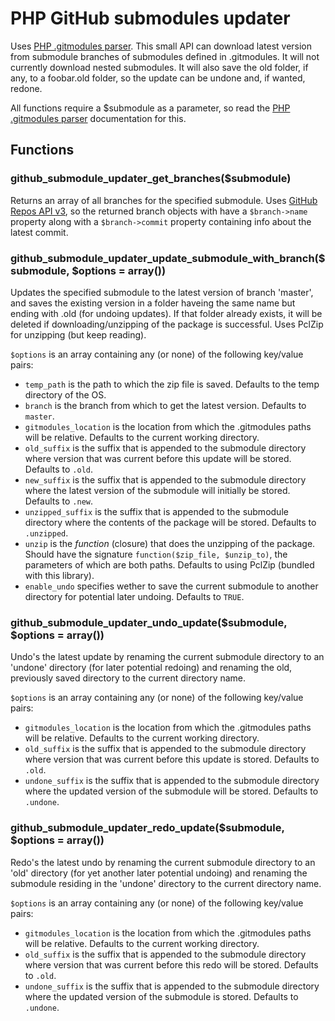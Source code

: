 PHP GitHub submodules updater
=============================

Uses [PHP .gitmodules parser](https://github.com/bornemix/gitmodules-parser). This small API can download latest version from submodule branches of submodules defined in .gitmodules. It will not currently download nested submodules. It will also save the old folder, if any, to a foobar.old folder, so the update can be undone and, if wanted, redone.

All functions require a $submodule as a parameter, so read the [PHP .gitmodules parser](https://github.com/bornemix/gitmodules-parser) documentation for this.

Functions
---------

### github_submodule_updater_get_branches($submodule)

Returns an array of all branches for the specified submodule. Uses [GitHub Repos API v3](http://developer.github.com/v3/repos/#list-branches), so the returned branch objects with have a ```$branch->name``` property along with a ```$branch->commit``` property containing info about the latest commit.

### github_submodule_updater_update_submodule_with_branch($submodule, $options = array())

Updates the specified submodule to the latest version of branch 'master', and saves the existing version in a folder haveing the same name but ending with .old (for undoing updates). If that folder already exists, it will be deleted if downloading/unzipping of the package is successful. Uses PclZip for unzipping (but keep reading).

```$options``` is an array containing any (or none) of the following key/value pairs:

* ```temp_path``` is the path to which the zip file is saved. Defaults to the temp directory of the OS.
* ```branch``` is the branch from which to get the latest version. Defaults to ```master```.
* ```gitmodules_location``` is the location from which the .gitmodules paths will be relative. Defaults to the current working directory.
* ```old_suffix``` is the suffix that is appended to the submodule directory where version that was current before this update will be stored. Defaults to ```.old```.
* ```new_suffix``` is the suffix that is appended to the submodule directory where the latest version of the submodule will initially be stored. Defaults to ```.new```.
* ```unzipped_suffix``` is the suffix that is appended to the submodule directory where the contents of the package will be stored. Defaults to  ```.unzipped```.
* ```unzip``` is the *function* (closure) that does the unzipping of the package. Should have the signature ```function($zip_file, $unzip_to)```, the parameters of which are both paths. Defaults to using PclZip (bundled with this library).
* ```enable_undo``` specifies wether to save the current submodule to another directory for potential later undoing. Defaults to ```TRUE```.

### github_submodule_updater_undo_update($submodule, $options = array())

Undo's the latest update by renaming the current submodule directory to an 'undone' directory (for later potential redoing) and renaming the old, previously saved directory to the current directory name.

```$options``` is an array containing any (or none) of the following key/value pairs:

* ```gitmodules_location``` is the location from which the .gitmodules paths will be relative. Defaults to the current working directory.
* ```old_suffix``` is the suffix that is appended to the submodule directory where version that was current before this update is stored. Defaults to ```.old```.
* ```undone_suffix``` is the suffix that is appended to the submodule directory where the updated version of the submodule will be stored. Defaults to ```.undone```.

### github_submodule_updater_redo_update($submodule, $options = array())

Redo's the latest undo by renaming the current submodule directory to an 'old' directory (for yet another later potential undoing) and renaming the submodule residing in the 'undone' directory to the current directory name.

```$options``` is an array containing any (or none) of the following key/value pairs:

* ```gitmodules_location``` is the location from which the .gitmodules paths will be relative. Defaults to the current working directory.
* ```old_suffix``` is the suffix that is appended to the submodule directory where version that was current before this redo will be stored. Defaults to ```.old```.
* ```undone_suffix``` is the suffix that is appended to the submodule directory where the updated version of the submodule is stored. Defaults to ```.undone```.